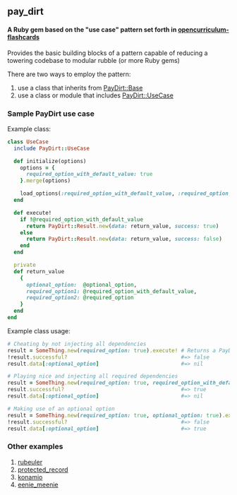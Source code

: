 ## pay_dirt
#### A Ruby gem based on the "use case" pattern set forth in [opencurriculum-flashcards](https://github.com/isotope11/opencurriculum-flashcards)

Provides the basic building blocks of a pattern capable of reducing a towering codebase to modular rubble (or more Ruby gems)

There are two ways to employ the pattern: 

1. use a class that inherits from [PayDirt::Base](https://github.com/rthbound/pay_dirt/blob/master/test/unit/pay_dirt/base_test.rb#L6-L24)
2. use a class or module that includes [PayDirt::UseCase](https://github.com/rthbound/pay_dirt/blob/master/test/unit/pay_dirt/use_case_test.rb#L6-L26)

### Sample PayDirt use case
Example class:
```ruby
class UseCase
  include PayDirt::UseCase

  def initialize(options)
    options = {
      required_option_with_default_value: true
    }.merge(options)

    load_options(:required_option_with_default_value, :required_option, options)
  end

  def execute!
    if !@required_option_with_default_value
      return PayDirt::Result.new(data: return_value, success: true)
    else
      return PayDirt::Result.new(data: return_value, success: false)
    end
  end

  private
  def return_value
    {
      optional_option:  @optional_option,
      required_option1: @required_option_with_default_value,
      required_option2: @required_option
    }
  end
end
```

Example class usage:

```ruby
# Cheating by not injecting all dependencies
result = SomeThing.new(required_option: true).execute! # Returns a PayDirt::Result
!result.successful?                                    #=> false
result.data[:optional_option]                          #=> nil

# Playing nice and injecting all required dependencies
result = SomeThing.new(required_option: true, required_option_with_default_value: false).execute!
result.successful?                                     #=> true
result.data[:optional_option]                          #=> nil

# Making use of an optional option
result = SomeThing.new(required_option: true, optional_option: true).execute!
!result.successful?                                    #=> false
result.data[:optional_option]                          #=> true
```

### Other examples
1. [rubeuler](https://github.com/rthbound/rubeuler)
2. [protected_record](https://github.com/rthbound/protected_record)
3. [konamio](https://github.com/rthbound/konamio)
4. [eenie_meenie](https://github.com/rthbound/eenie_meenie)
